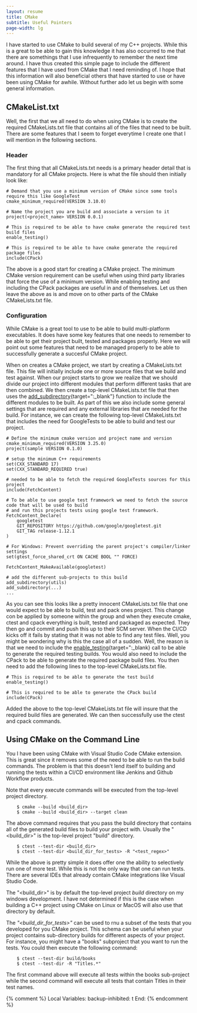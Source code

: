```yaml
---
layout: resume
title: CMake
subtitle: Useful Pointers
page-width: lg
---
```


I have started to use CMake to build several of my C++ projects.  While this is a great to be able to gain this knowledge it has
also occurred to me that there are somethings that I use infrequently to remember the next time around.  I have thus created this
simple page to include the different features that I have used from CMake that I need reminding of.  I hope that this information
will also beneficial others that have started to use or have been using CMake for awhile.  Without further ado let us begin with
some general information.

## CMakeList.txt

Well, the first that we all need to do when using CMake is to create the required CMakeLists.txt file that contains all of the 
files that need to be built.  There are some features that I seem to forget everytime I create one that I will mention in the
following sections.

### Header

The first thing that all CMakeLists.txt needs is a primary header detail that is mandatory for all CMake projects.  Here is what
the file should then initially look like:

```
# Demand that you use a minimum version of CMake since some tools require this like GoogleTest
cmake_minimum_required(VERSION 3.10.0)

# Name the project you are build and associate a version to it
project(<project_name> VERSION 0.0.1)

# This is required to be able to have cmake generate the required test build files
enable_testing()

# This is required to be able to have cmake generate the required package files
include(CPack)

```

The above is a good start for creating a CMake project.  The minimum CMake version requirement can be useful when using third party
libraries that force the use of a minimum version.  While enabling testing and including the CPack packages are useful in and of 
themselves.  Let us then leave the above as is and move on to other parts of the CMake CMakeLists.txt file.

### Configuration

While CMake is a great tool to use to be able to build multi-platform executables.  It does have some key features that one needs to
remember to be able to get their project built, tested and packages properly.  Here we will point out some features that need to be
managed properly to be able to successfully generate a succesful CMake project.

When on creates a CMake project, we start by creating a CMakeLists.txt file.  This file will initially include one or more source files
that we build and test against.  When our project starts to grow we realize that we should divide our project into different modules
that perform different tasks that are then combined.  We then create a top-level CMakeLists.txt file that then uses the
[add\_subdirectory](https://cmake.org/cmake/help/latest/command/add_subdirectory.html){target=":_blank"} function to include the
different modules to be built.  As part of this we also include some general settings that are required and any external libraries
that are needed for the build.  For instance, we can create the following top-level CMakeLists.txt that includes the need for
GoogleTests to be able to build and test our project.

```
# Define the minimum cmake version and project name and version
cmake_minimum_required(VERSION 3.25.0)
project(sample VERSION 0.1.0)

# setup the minimum C++ requirements
set(CXX_STANDARD 17)
set(CXX_STANDARD_REQUIRED true)

# needed to be able to fetch the required GoogleTests sources for this project
include(FetchContent)

# To be able to use google test framework we need to fetch the source code that will be used to build
# and run this projects tests using google test framework.
FetchContent_Declare(
    googletest
    GIT_REPOSITORY https://github.com/google/googletest.git
    GIT_TAG release-1.12.1
)

# For Windows: Prevent overriding the parent project's compiler/linker settings
set(gtest_force_shared_crt ON CACHE BOOL "" FORCE)

FetchContent_MakeAvailable(googletest)

# add the different sub-projects to this build
add_subdirectory(utils)
add_subdirectory(...)
...
```

As you can see this looks like a pretty innocent CMakeLists.txt file that one would expect to be able to build, test and pack ones
project.  This change con be applied by someone within the group and when they execute cmake, ctest and cpack everything is built,
tested and packaged as expected.  They then go and commit and push this up to their SCM server.  When the CI/CD kicks off it fails
by stating that it was not able to find any test files.  Well, you might be wondering why is this the case all of a sudden.  Well,
the reason is that we need to include the
[enable_testing](ihttps://cmake.org/cmake/help/latest/command/enable_testing.html){target=":_blank} call to be able to generate
the required testing builds.  You would also need to include the CPack to be able to generate the required package build files.
You then need to add the following lines to the top-level CMakeLists.txt file.

```
# This is required to be able to generate the test build
enable_testing()

# This is required to be able to generate the CPack build
include(CPack)
```

Added the above to the top-level CMakeLists.txt file will insure that the required build files are generated.  We can then
successfully use the ctest and cpack commands.

## Using CMake on the Command Line

You I have been using CMake with Visual Studio Code CMake extension.  This is great since it removes some of the need to be able 
to run the build commands.  The problem is that this doesn't lend itself to building and running the tests within a CI/CD environment
like Jenkins and Github Workflow products.

Note that every execute commands will be executed from the top-level project directory.

```
    $ cmake --build <build_dir>
    $ cmake --build <build_dir> --target clean
```

The above command requires that you pass the build directory that contains all of the generated build files to build your project
with.  Usually the "&lt;build_dir&gt;" is the top-level project "build" directory.

```
    $ ctest --test-dir <build_dir>
    $ ctest --test-dir <build_dir_for_tests> -R "<test_regex>"
```

While the above is pretty simple it does offer one the ability to selectively run one of more test.  While this is not the only way that
one can run tests.  There are several IDEs that already contain CMake integrations like Visual Studio Code.

The "&lt;build_dir&gt;" is by default the top-level project *build* directory on my windows development.  I have not determined if this is
the case when building a C++ project using CMake on Linux or MacOS will also use that directory by default.

The *"&lt;build_dir_for_tests&gt;"* can be used to rnu a subset of the tests that you developed for you CMake project.  This schema can be
useful when your project contains sub-directory builds for different aspects of your project.  For instance, you might have a "books"
subproject that you want to run the tests.  You could then execute the following command:

```
    $ ctest --test-dir build/books
    $ ctest --test-dir -R "Titles.*"
```

The first command above will execute all tests within the books sub-project while the second command will execute all tests that contain Titles
in their test names.


{% comment %}
Local Variables:
backup-inhibited: t
End:
{% endcomment %}
